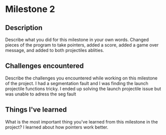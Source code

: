 # Milestone 2

## Description
Describe what you did for this milestone in your own words.
Changed pieces of the program to take pointers, added a score, added a game over
message, and added to both projectiles ablities.
## Challenges encountered
Describe the challenges you encountered while working on this milestone of the project.
I had a segmentation fault and I was finding the launch projectile functions tricky.
I ended up solving the launch projectile issue but was unable to adress the seg fault
## Things I've learned
What is the most important thing you've learned from this milestone in the project?
I learned about how pointers work better.
